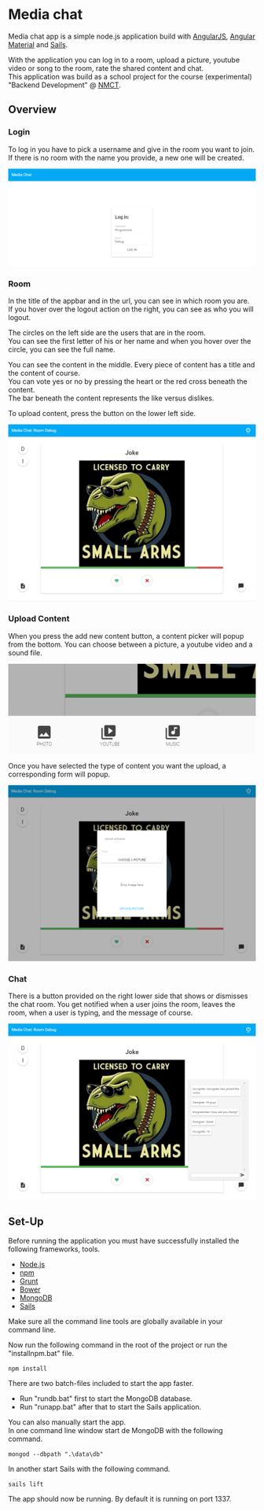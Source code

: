 # Media chat #

Media chat app is a simple node.js application build with [AngularJS](https://angularjs.org/), [Angular Material](https://material.angularjs.org/) and [Sails](http://sailsjs.org).

With the application you can log in to a room, upload a picture, youtube video or song to the room, rate the shared content and chat.   
This application was build as a school project for the course (experimental) "Backend Development" @ [NMCT](http://nmct.be).

## Overview ##

### Login ###

To log in you have to pick a username and give in the room you want to join.   
If there is no room with the name you provide, a new one will be created.

![Login](img/login.png "Login")

### Room ###

In the title of the appbar and in the url, you can see in which room you are.   
If you hover over the logout action on the right, you can see as who you will logout.  

The circles on the left side are the users that are in the room.   
You can see the first letter of his or her name and when you hover over the circle, you can see the full name.

You can see the content in the middle. Every piece of content has a title and the content of course.  
You can vote yes or no by pressing the heart or the red cross beneath the content.   
The bar beneath the content represents the like versus dislikes.

To upload content, press the button on the lower left side.

![Room](img/room.png "Room")

### Upload Content ###

When you press the add new content button, a content picker will popup from the bottom.
You can choose between a picture, a youtube video and a sound file.

![Content-Picker](img/content-picker.png "Content-Picker")

Once you have selected the type of content you want the upload, a corresponding form will popup.

![Image Form](img/choose-content-form.png "Image Form")

### Chat ###

There is a button provided on the right lower side that shows or dismisses the chat room.
You get notified when a user joins the room, leaves the room, when a user is typing, and the message of course.

![Chat](img/chat.png "Chat")

## Set-Up ##

Before running the application you must have successfully installed the following frameworks, tools.

* [Node.js](http://nodejs.org/)
* [npm](https://www.npmjs.com/)
* [Grunt](http://gruntjs.com/)
* [Bower](http://bower.io/)
* [MongoDB](http://www.mongodb.org/)
* [Sails](http://sailsjs.org)

Make sure all the command line tools are globally available in your command line.

Now run the following command in the root of the project or run the "installnpm.bat" file.

	npm install

There are two batch-files included to start the app faster.

* Run "rundb.bat" first to start the MongoDB database.
* Run "runapp.bat" after that to start the Sails application.

You can also manually start the app.   
In one command line window start de MongoDB with the following command.

	mongod --dbpath ".\data\db"
	
In another start Sails with the following command.

	sails lift

The app should now be running. By default it is running on port 1337.

